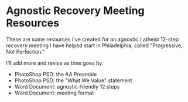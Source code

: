 # Agnostic Recovery Meeting Resources

These are some resources I've created for an agnostic / atheist 12-step recovery meeting I have helped start in Philadelphia, called "Progressive, Not Perfection."

I'll add more and revise as time goes by.

* PhotoShop PSD: the AA Preamble
* PhotoShop PSD: the "What We Value" statement
* Word Document: agnostic-friendly 12 steps
* Word Document: meeting format
